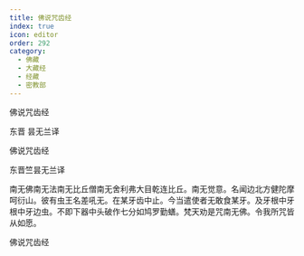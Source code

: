 ```yaml
---
title: 佛说咒齿经
index: true
icon: editor
order: 292
category:
  - 佛藏
  - 大藏经
  - 经藏
  - 密教部
---
```


  佛说咒齿经  

东晋 昙无兰译  

佛说咒齿经  

东晋竺昙无兰译  

南无佛南无法南无比丘僧南无舍利弗大目乾连比丘。南无觉意。名闻边北方健陀摩呵衍山。彼有虫王名差吼无。在某牙齿中止。今当遣使者无敢食某牙。及牙根中牙根中牙边虫。不即下器中头破作七分如鸠罗勤蟮。梵天劝是咒南无佛。令我所咒皆从如愿。  

佛说咒齿经  
